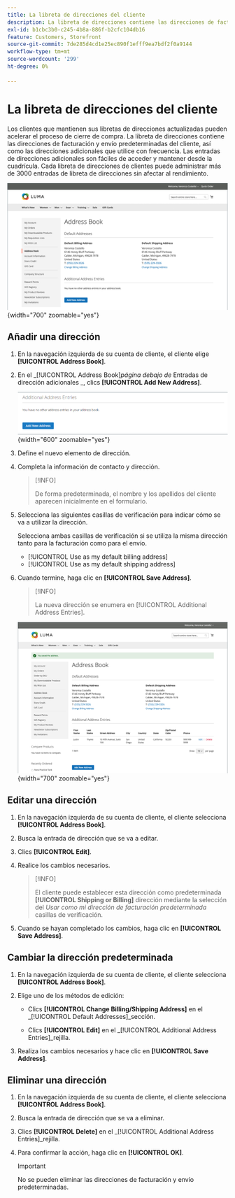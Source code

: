 ```yaml
---
title: La libreta de direcciones del cliente
description: La libreta de direcciones contiene las direcciones de facturación y envío predeterminadas del cliente, así como las direcciones adicionales que utilice con frecuencia.
exl-id: b1cbc3b0-c245-4b8a-886f-b2cfc104db16
feature: Customers, Storefront
source-git-commit: 7de285d4cd1e25ec890f1efff9ea7bdf2f0a9144
workflow-type: tm+mt
source-wordcount: '299'
ht-degree: 0%

---
```


# La libreta de direcciones del cliente

Los clientes que mantienen sus libretas de direcciones actualizadas pueden acelerar el proceso de cierre de compra. La libreta de direcciones contiene las direcciones de facturación y envío predeterminadas del cliente, así como las direcciones adicionales que utilice con frecuencia. Las entradas de direcciones adicionales son fáciles de acceder y mantener desde la cuadrícula. Cada libreta de direcciones de clientes puede administrar más de 3000 entradas de libreta de direcciones sin afectar al rendimiento.

![Libreta de direcciones](assets/customer-account-dashboard-address-book.png){width="700" zoomable="yes"}

## Añadir una dirección

1. En la navegación izquierda de su cuenta de cliente, el cliente elige **[!UICONTROL Address Book]**.

1. En el _[!UICONTROL Address Book]_página debajo de_ Entradas de dirección adicionales _, clics **[!UICONTROL Add New Address]**.

   ![Añadir nueva dirección](assets/add-new-address.png){width="600" zoomable="yes"}

1. Define el nuevo elemento de dirección.

1. Completa la información de contacto y dirección.

   >[!INFO]
   >
   >De forma predeterminada, el nombre y los apellidos del cliente aparecen inicialmente en el formulario.

1. Selecciona las siguientes casillas de verificación para indicar cómo se va a utilizar la dirección.

   Selecciona ambas casillas de verificación si se utiliza la misma dirección tanto para la facturación como para el envío.

   * [!UICONTROL Use as my default billing address]
   * [!UICONTROL Use as my default shipping address]

1. Cuando termine, haga clic en **[!UICONTROL Save Address]**.

   >[!INFO]
   >
   >La nueva dirección se enumera en [!UICONTROL Additional Address Entries].

   ![Entradas de dirección adicionales](assets/customer-account-dashboard-address-saved.png){width="700" zoomable="yes"}

## Editar una dirección

1. En la navegación izquierda de su cuenta de cliente, el cliente selecciona **[!UICONTROL Address Book]**.

1. Busca la entrada de dirección que se va a editar.

1. Clics **[!UICONTROL Edit]**.

1. Realice los cambios necesarios.

   >[!INFO]
   >
   >El cliente puede establecer esta dirección como predeterminada **[!UICONTROL Shipping or Billing]** dirección mediante la selección del _Usar como mi dirección de facturación predeterminada_ casillas de verificación.

1. Cuando se hayan completado los cambios, haga clic en **[!UICONTROL Save Address]**.

## Cambiar la dirección predeterminada

1. En la navegación izquierda de su cuenta de cliente, el cliente selecciona **[!UICONTROL Address Book]**.

1. Elige uno de los métodos de edición:

   * Clics **[!UICONTROL Change Billing/Shipping Address]** en el _[!UICONTROL Default Addresses]_sección.

   * Clics **[!UICONTROL Edit]** en el _[!UICONTROL Additional Address Entries]_rejilla.

1. Realiza los cambios necesarios y hace clic en **[!UICONTROL Save Address]**.

## Eliminar una dirección

1. En la navegación izquierda de su cuenta de cliente, el cliente selecciona **[!UICONTROL Address Book]**.

1. Busca la entrada de dirección que se va a eliminar.

1. Clics **[!UICONTROL Delete]** en el _[!UICONTROL Additional Address Entries]_rejilla.

1. Para confirmar la acción, haga clic en **[!UICONTROL OK]**.

   >[!IMPORTANT]
   >
   >No se pueden eliminar las direcciones de facturación y envío predeterminadas.
